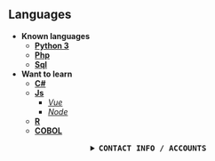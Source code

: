 ## Languages
* <strong>Known languages</strong>  
  * [<strong>Python 3</strong>](https://www.python.org/)
  * [<strong>Php</strong>](https://www.php.net/)
  * [<strong>Sql</strong>](https://en.wikipedia.org/wiki/SQL)
* <strong>Want to learn</strong> 
  * [<strong>C#</strong>](https://en.wikipedia.org/wiki/C_Sharp_%28programming_language%29)
  * [<strong>Js</strong>](https://www.javascript.com/)
      * [<i>Vue</i>](https://vuejs.org/)
      * [<i>Node</i>](https://nodejs.org/en/)
  * [<strong>R</strong>](https://www.r-project.org/)
  * [<strong>COBOL</strong>](https://developer.ibm.com/languages/cobol/)

<details align="center">

<summary> <b> <samp> CONTACT INFO / ACCOUNTS </samp></b></summary>
<samp>
 <b><h2 style="color: #fc6203">CONTACT INFO / ACCOUNTS</h2> </b>

<p align="center">
 <a href="mailto:reece.harris98@protonmail.com">Email</a>
 <a href="https://www.linkedin.com/in/reece-harris-3215b91bb/"><svg class="svg-inline--fa fa-linkedin fa-w-14" aria-hidden="true" focusable="false" data-prefix="fab" data-icon="linkedin" role="img" xmlns="http://www.w3.org/2000/svg" viewBox="0 0 448 512" data-fa-i2svg=""><path fill="currentColor" d="M416 32H31.9C14.3 32 0 46.5 0 64.3v383.4C0 465.5 14.3 480 31.9 480H416c17.6 0 32-14.5 32-32.3V64.3c0-17.8-14.4-32.3-32-32.3zM135.4 416H69V202.2h66.5V416zm-33.2-243c-21.3 0-38.5-17.3-38.5-38.5S80.9 96 102.2 96c21.2 0 38.5 17.3 38.5 38.5 0 21.3-17.2 38.5-38.5 38.5zm282.1 243h-66.4V312c0-24.8-.5-56.7-34.5-56.7-34.6 0-39.9 27-39.9 54.9V416h-66.4V202.2h63.7v29.2h.9c8.9-16.8 30.6-34.5 62.9-34.5 67.2 0 79.7 44.3 79.7 101.9V416z"></path></svg></a>
</p> 


</samp>
</details>
